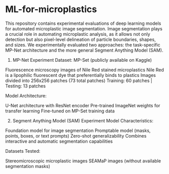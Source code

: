 # ML-for-microplastics
This repository contains experimental evaluations of deep learning models for automated microplastic image segmentation. Image segmentation plays a crucial role in automating microplastic analysis, as it allows not only detection but also pixel-level delineation of particle boundaries, shapes, and sizes. We experimentally evaluated two approaches: the task-specific MP-Net architecture and the more general Segment Anything Model (SAM).
1. MP-Net Experiment
Dataset: MP-Set (publicly available on Kaggle)

Fluorescence microscopy images of Nile Red stained microplastics
Nile Red is a lipophilic fluorescent dye that preferentially binds to plastics
Images divided into 256x256 patches (73 total patches)
Training: 60 patches | Testing: 13 patches

Model Architecture:

U-Net architecture with ResNet encoder
Pre-trained ImageNet weights for transfer learning
Fine-tuned on MP-Set training data

2. Segment Anything Model (SAM) Experiment
Model Characteristics:

Foundation model for image segmentation
Promptable model (masks, points, boxes, or text prompts)
Zero-shot generalizability
Combines interactive and automatic segmentation capabilities

Datasets Tested:

Stereomicroscopic microplastic images
SEAMaP images (without available segmentation masks)
